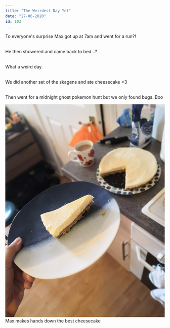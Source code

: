 ```yaml
---
title: "The Weirdest Day Yet"
date: "27-06-2020"
id: 103
---
```

To everyone's surprise Max got up at 7am and went for a run?! <br><br>

He then showered and came back to bed...?<br><br>

What a weird day. <br><br>

We did another set of the skagens and ate cheesecake <3 <br><br>

Then went for a midnight ghost pokemon hunt but we only found bugs. Boo

![Cheesecake](../images/June/29.jpg)
Max makes hands down the best cheesecake